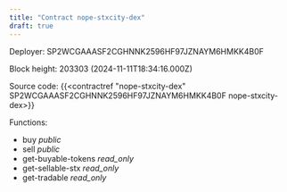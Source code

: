 ```yaml
---
title: "Contract nope-stxcity-dex"
draft: true
---
```

Deployer: SP2WCGAAASF2CGHNNK2596HF97JZNAYM6HMKK4B0F


 



Block height: 203303 (2024-11-11T18:34:16.000Z)

Source code: {{<contractref "nope-stxcity-dex" SP2WCGAAASF2CGHNNK2596HF97JZNAYM6HMKK4B0F nope-stxcity-dex>}}

Functions:

* buy _public_
* sell _public_
* get-buyable-tokens _read_only_
* get-sellable-stx _read_only_
* get-tradable _read_only_
